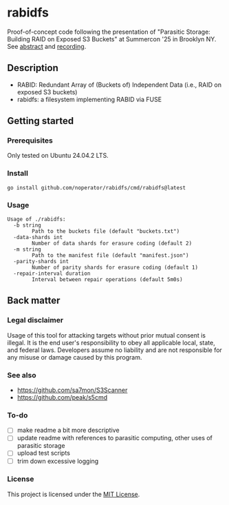 # rabidfs

Proof-of-concept code following the presentation of "Parasitic Storage: Building RAID on Exposed S3 Buckets" at Summercon '25 in Brooklyn NY. See [abstract](https://www.summercon.org/presentations/#:~:text=PARASITIC%20STORAGE%3A%20BUILDING%20RAID%20ON%20EXPOSED%20S3%20BUCKETS) and [recording](https://www.youtube.com/live/TuKPA-CeDFA?si=Bd_3uRbvuQKWnefi&t=1114).

## Description

- RABID: Redundant Array of (Buckets of) Independent Data (i.e., RAID on exposed S3 buckets)
- rabidfs: a filesystem implementing RABID via FUSE

## Getting started

### Prerequisites

Only tested on Ubuntu 24.04.2 LTS.

### Install

```
go install github.com/noperator/rabidfs/cmd/rabidfs@latest
```

### Usage

```
Usage of ./rabidfs:
  -b string
    	Path to the buckets file (default "buckets.txt")
  -data-shards int
    	Number of data shards for erasure coding (default 2)
  -m string
    	Path to the manifest file (default "manifest.json")
  -parity-shards int
    	Number of parity shards for erasure coding (default 1)
  -repair-interval duration
    	Interval between repair operations (default 5m0s)
```

## Back matter

### Legal disclaimer

Usage of this tool for attacking targets without prior mutual consent is illegal. It is the end user's responsibility to obey all applicable local, state, and federal laws. Developers assume no liability and are not responsible for any misuse or damage caused by this program.

### See also

- https://github.com/sa7mon/S3Scanner
- https://github.com/peak/s5cmd

### To-do

- [ ] make readme a bit more descriptive
- [ ] update readme with references to parasitic computing, other uses of parasitic storage
- [ ] upload test scripts
- [ ] trim down excessive logging

### License

This project is licensed under the [MIT License](LICENSE).
